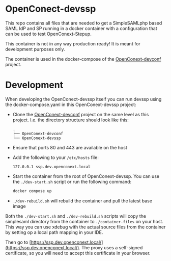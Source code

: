 # OpenConect-devssp

This repo contains all files that are needed to get a SimpleSAMLphp based SAML IdP and SP running in a docker container with a configuration that can be used to test OpenConext-Stepup.

This container is not in any way production ready! It is meant for development purposes only. 

The container is used in the docker-compose of the [OpenConext-devconf](https://github.com/OpenConext/OpenConext-devconf) project.

# Development
When developing the OpenConect-devssp itself you can run devssp using the docker-compose.yaml in this OpenConext-devssp project:

- Clone the [OpenConext-devconf](https://github.com/OpenConext/OpenConext-devconf) project on the same level as this project. I.e. the directory structure should look like this:
    ```
    .
    ├── OpenConext-devconf
    └── OpenConext-devssp
    ```
- Ensure that ports 80 and 443 are available on the host
- Add the following to your `/etc/hosts` file:
    ```
    127.0.0.1 ssp.dev.openconext.local
    ```  

- Start the container from the root of OpenConext-devssp. You can use the `./dev-start.sh` script or run the following command:

  ```bash
  docker compose up
  ```
  
- `./dev-rebuild.sh` will rebuild the container and pull the latest base image

Both the `./dev-start.sh` and `./dev-rebuild.sh` scripts will copy the simplesaml directory from the container to `./container-files` on your host. This way you can use xdebug with the actual source files from the container by setting op a local path mapping in your IDE.

Then go to [https://ssp.dev.openconext.local/](https://ssp.dev.openconext.local/). The proxy uses a self-signed certificate, so you will need to accept this certificate in your browser.


